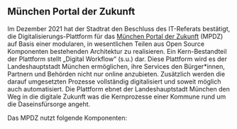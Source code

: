 
## München Portal der Zukunft

Im Dezember 2021 hat der Stadtrat den Beschluss des IT-Referats bestätigt, die Digitalisierungs-Plattform für das [München Portal der Zukunft](https://radar.muenchen.digital/project/Digital-Government/M%C3%BCnchen-Portal-der-Zukunft.html) (MPDZ) auf Basis einer modularen, in wesentlichen Teilen aus Open Source Komponenten bestehenden Architektur zu realisieren.
Ein Kern-Bestandteil der Plattform stellt „Digital Workflow“ (s.u.) dar. Diese Plattform wird es der Landeshauptstadt München ermöglichen, ihre Services den Bürger*innen, Partnern und Behörden nicht nur online anzubieten.
Zusätzlich werden die darauf umgesetzten Prozesse vollständig digitalisiert und soweit möglich auch automatisiert.
Die Plattform ebnet der Landeshauptstadt München den Weg in die digitale Zukunft was die Kernprozesse einer Kommune rund um die Daseinsfürsorge angeht.

Das MPDZ nutzt folgende Komponenten:

<TagTile :tag-names="['mpdz']" />


<script setup>
import TagTile from "../.vitepress/components/TagTile.vue";
</script>
